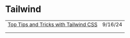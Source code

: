 # Tailwind

|                                                                                                              |         |
| ------------------------------------------------------------------------------------------------------------ | ------- |
| [Top Tips and Tricks with Tailwind CSS](https://faun.pub/top-tips-and-tricks-with-tailwind-css-19a566c2b225) | 9/16/24 |
|                                                                                                              |         |
|                                                                                                              |         |
